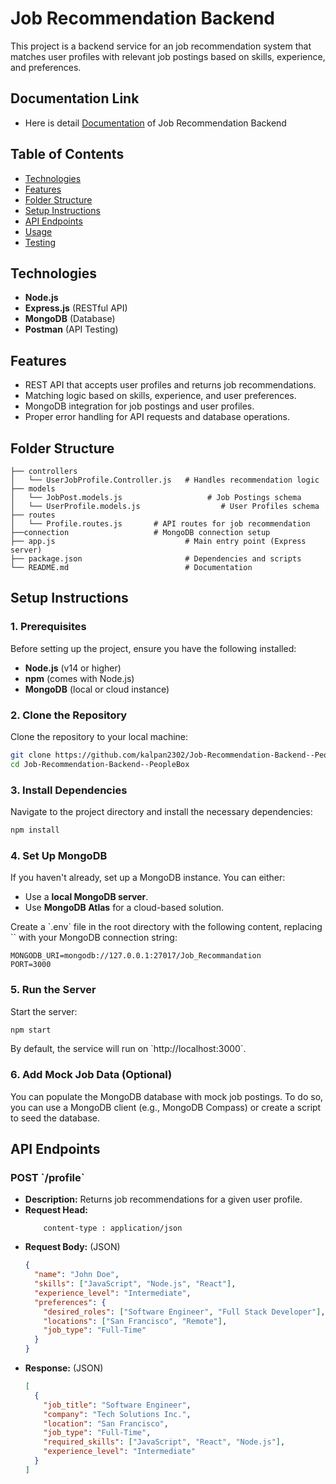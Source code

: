 
# Job Recommendation Backend

This project is a backend service for an  job recommendation system that matches user profiles with relevant job postings based on skills, experience, and preferences.

## Documentation Link

- Here is detail [Documentation](https://docs.google.com/document/d/14_6iN9cEQikA4y7YPERIMjLJ5VYlwkuVk2Frjf2IFB4/edit?usp=drive_link) of Job Recommendation Backend


## Table of Contents
- [Technologies](#technologies)
- [Features](#features)
- [Folder Structure](#folder-structure)
- [Setup Instructions](#setup-instructions)
- [API Endpoints](#api-endpoints)
- [Usage](#usage)
- [Testing](#testing)
  
## Technologies
- **Node.js**
- **Express.js** (RESTful API)
- **MongoDB** (Database)
- **Postman** (API Testing)

## Features
- REST API that accepts user profiles and returns job recommendations.
- Matching logic based on skills, experience, and user preferences.
- MongoDB integration for job postings and user profiles.
- Proper error handling for API requests and database operations.

## Folder Structure
```
├── controllers
│   └── UserJobProfile.Controller.js   # Handles recommendation logic
├── models
│   └── JobPost.models.js                   # Job Postings schema
│   └── UserProfile.models.js                  # User Profiles schema
├── routes
│   └── Profile.routes.js       # API routes for job recommendation
├──connection                   # MongoDB connection setup         
├── app.js                             # Main entry point (Express server)
├── package.json                       # Dependencies and scripts
└── README.md                          # Documentation
```

## Setup Instructions

### 1. Prerequisites
Before setting up the project, ensure you have the following installed:
- **Node.js** (v14 or higher)
- **npm** (comes with Node.js)
- **MongoDB** (local or cloud instance)

### 2. Clone the Repository
Clone the repository to your local machine:
```bash
git clone https://github.com/kalpan2302/Job-Recommendation-Backend--PeopleBox.git
cd Job-Recommendation-Backend--PeopleBox
```

### 3. Install Dependencies
Navigate to the project directory and install the necessary dependencies:
```bash
npm install
```

### 4. Set Up MongoDB
If you haven't already, set up a MongoDB instance. You can either:
- Use a **local MongoDB server**.
- Use **MongoDB Atlas** for a cloud-based solution.

Create a \`.env\` file in the root directory with the following content, replacing \`<your-mongodb-uri>\` with your MongoDB connection string:
```
MONGODB_URI=mongodb://127.0.0.1:27017/Job_Recommandation
PORT=3000
```

### 5. Run the Server
Start the server:
```bash
npm start
```

By default, the service will run on \`http://localhost:3000\`.

### 6. Add Mock Job Data (Optional)
You can populate the MongoDB database with mock job postings. To do so, you can use a MongoDB client (e.g., MongoDB Compass) or create a script to seed the database.

## API Endpoints

### POST \`/profile\`
- **Description:** Returns job recommendations for a given user profile.
- **Request Head:**
    ```
        content-type : application/json
    ```
- **Request Body:** (JSON)
    ```json
    {
      "name": "John Doe",
      "skills": ["JavaScript", "Node.js", "React"],
      "experience_level": "Intermediate",
      "preferences": {
        "desired_roles": ["Software Engineer", "Full Stack Developer"],
        "locations": ["San Francisco", "Remote"],
        "job_type": "Full-Time"
      }
    }
    ```
- **Response:** (JSON)
    ```json
    [
      {
        "job_title": "Software Engineer",
        "company": "Tech Solutions Inc.",
        "location": "San Francisco",
        "job_type": "Full-Time",
        "required_skills": ["JavaScript", "React", "Node.js"],
        "experience_level": "Intermediate"
      }
    ]
    ```

